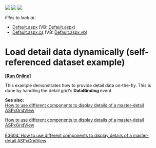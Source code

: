 <!-- default badges list -->
![](https://img.shields.io/endpoint?url=https://codecentral.devexpress.com/api/v1/VersionRange/128544169/13.1.4%2B)
[![](https://img.shields.io/badge/Open_in_DevExpress_Support_Center-FF7200?style=flat-square&logo=DevExpress&logoColor=white)](https://supportcenter.devexpress.com/ticket/details/E87)
[![](https://img.shields.io/badge/📖_How_to_use_DevExpress_Examples-e9f6fc?style=flat-square)](https://docs.devexpress.com/GeneralInformation/403183)
<!-- default badges end -->
<!-- default file list -->
*Files to look at*:

* [Default.aspx](./CS/WebSite/Default.aspx) (VB: [Default.aspx](./VB/WebSite/Default.aspx))
* [Default.aspx.cs](./CS/WebSite/Default.aspx.cs) (VB: [Default.aspx.vb](./VB/WebSite/Default.aspx.vb))
<!-- default file list end -->
# Load detail data dynamically (self-referenced dataset example)
<!-- run online -->
**[[Run Online]](https://codecentral.devexpress.com/e87/)**
<!-- run online end -->


<p>This example demonstrates how to provide detail data on-the-fly. This is done by handling the detail grid's <strong>DataBinding</strong> event.</p><p><strong>See also:</strong><br />
<a href="https://www.devexpress.com/Support/Center/p/E3604">How to use different components to display details of a master-detail ASPxGridView </a><u></u></p><p><u></u><a href="https://www.devexpress.com/Support/Center/p/E3604">How to use different components to display details of a master-detail ASPxGridView </a><u><br />
</u><u><br />
</u><a href="https://www.devexpress.com/scid=E3604"><u>E3604: How to use different components to display details of a master-detail ASPxGridView</u></a></p>

<br/>


